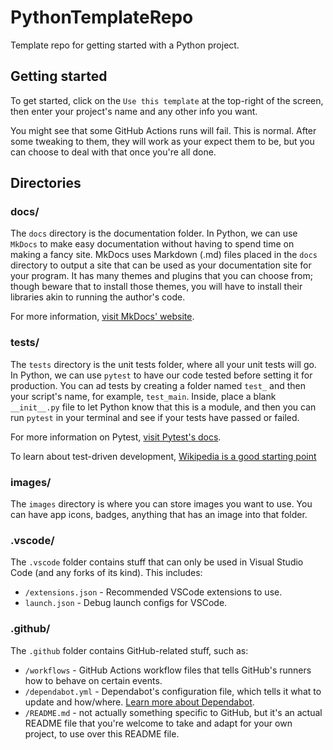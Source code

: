# PythonTemplateRepo

Template repo for getting started with a Python project.

## Getting started

To get started, click on the `Use this template` at the top-right of the screen, then enter your project's name and any other info you want.

You might see that some GitHub Actions runs will fail. This is normal. After some tweaking to them, they will work as your expect them to be, but you can choose to deal with that once you're all done.

## Directories

### docs/

The `docs` directory is the documentation folder. In Python, we can use `MkDocs` to make easy documentation without having to spend time on making a fancy site. MkDocs uses Markdown (.md) files placed in the `docs` directory to output a site that can be used as your documentation site for your program. It has many themes and plugins that you can choose from; though beware that to install those themes, you will have to install their libraries akin to running the author's code.

For more information, [visit MkDocs' website](https://www.mkdocs.org/).

### tests/

The `tests` directory is the unit tests folder, where all your unit tests will go. In Python, we can use `pytest` to have our code tested before setting it for production. You can ad tests by creating a folder named `test_` and then your script's name, for example, `test_main`. Inside, place a blank `__init__.py` file to let Python know that this is a module, and then you can run `pytest` in your terminal and see if your tests have passed or failed.

For more information on Pytest, [visit Pytest's docs](https://docs.pytest.org/en/stable/).

To learn about test-driven development, [Wikipedia is a good starting point](https://en.wikipedia.org/wiki/Test-driven_development)

### images/

The `images` directory is where you can store images you want to use. You can have app icons, badges, anything that has an image into that folder.

### .vscode/

The `.vscode` folder contains stuff that can only be used in Visual Studio Code (and any forks of its kind). This includes:

- `/extensions.json` - Recommended VSCode extensions to use.
- `launch.json` - Debug launch configs for VSCode.

### .github/

The `.github` folder contains GitHub-related stuff, such as:

- `/workflows` - GitHub Actions workflow files that tells GitHub's runners how to behave on certain events.
- `/dependabot.yml` - Dependabot's configuration file, which tells it what to update and how/where. [Learn more about Dependabot](https://docs.github.com/en/code-security/dependabot/working-with-dependabot).
- `/README.md` - not actually something specific to GitHub, but it's an actual README file that you're welcome to take and adapt for your own project, to use over this README file.

